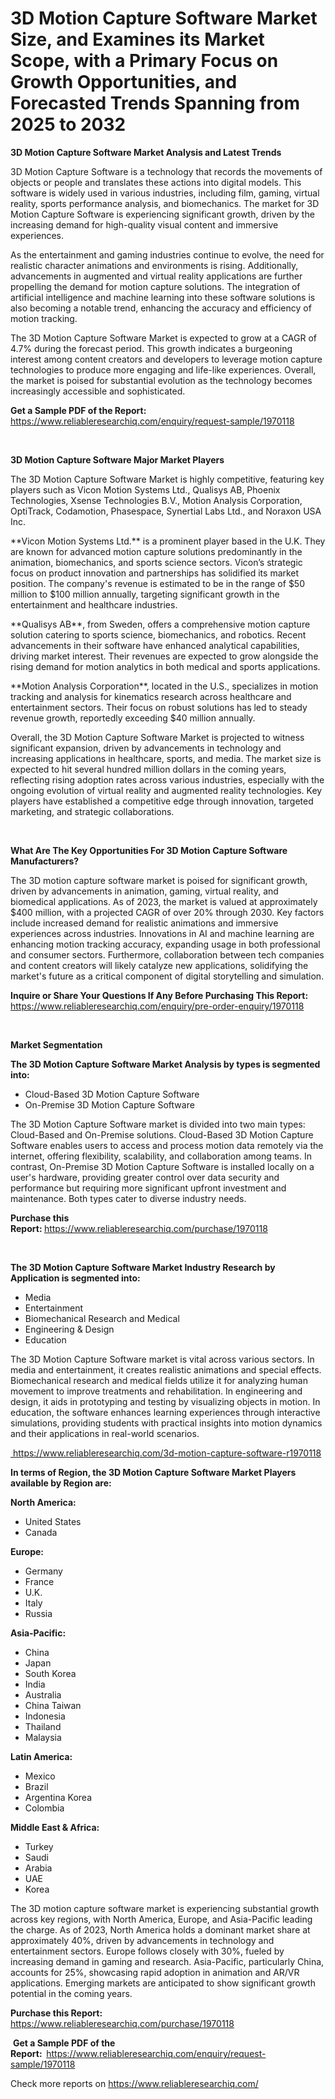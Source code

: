 <p><h1>3D Motion Capture Software Market Size, and Examines its Market Scope, with a Primary Focus on Growth Opportunities, and Forecasted Trends Spanning from 2025 to 2032</h1></p><p><strong>3D Motion Capture Software Market Analysis and Latest Trends</strong></p>
<p><p>3D Motion Capture Software is a technology that records the movements of objects or people and translates these actions into digital models. This software is widely used in various industries, including film, gaming, virtual reality, sports performance analysis, and biomechanics. The market for 3D Motion Capture Software is experiencing significant growth, driven by the increasing demand for high-quality visual content and immersive experiences.</p><p>As the entertainment and gaming industries continue to evolve, the need for realistic character animations and environments is rising. Additionally, advancements in augmented and virtual reality applications are further propelling the demand for motion capture solutions. The integration of artificial intelligence and machine learning into these software solutions is also becoming a notable trend, enhancing the accuracy and efficiency of motion tracking.</p><p>The 3D Motion Capture Software Market is expected to grow at a CAGR of 4.7% during the forecast period. This growth indicates a burgeoning interest among content creators and developers to leverage motion capture technologies to produce more engaging and life-like experiences. Overall, the market is poised for substantial evolution as the technology becomes increasingly accessible and sophisticated.</p></p>
<p><strong>Get a Sample PDF of the Report:&nbsp;</strong> <a href="https://www.reliableresearchiq.com/enquiry/request-sample/1970118?utm_campaign=3171&utm_medium=2&utm_source=Github&utm_content=ia&utm_term=11032025&utm_id=3d-motion-capture-software">https://www.reliableresearchiq.com/enquiry/request-sample/1970118</a></p>
<p>&nbsp;</p>
<p><strong>3D Motion Capture Software Major Market Players</strong></p>
<p><p>The 3D Motion Capture Software Market is highly competitive, featuring key players such as Vicon Motion Systems Ltd., Qualisys AB, Phoenix Technologies, Xsense Technologies B.V., Motion Analysis Corporation, OptiTrack, Codamotion, Phasespace, Synertial Labs Ltd., and Noraxon USA Inc. </p><p>**Vicon Motion Systems Ltd.** is a prominent player based in the U.K. They are known for advanced motion capture solutions predominantly in the animation, biomechanics, and sports science sectors. Vicon’s strategic focus on product innovation and partnerships has solidified its market position. The company's revenue is estimated to be in the range of $50 million to $100 million annually, targeting significant growth in the entertainment and healthcare industries.</p><p>**Qualisys AB**, from Sweden, offers a comprehensive motion capture solution catering to sports science, biomechanics, and robotics. Recent advancements in their software have enhanced analytical capabilities, driving market interest. Their revenues are expected to grow alongside the rising demand for motion analytics in both medical and sports applications.</p><p>**Motion Analysis Corporation**, located in the U.S., specializes in motion tracking and analysis for kinematics research across healthcare and entertainment sectors. Their focus on robust solutions has led to steady revenue growth, reportedly exceeding $40 million annually.</p><p>Overall, the 3D Motion Capture Software Market is projected to witness significant expansion, driven by advancements in technology and increasing applications in healthcare, sports, and media. The market size is expected to hit several hundred million dollars in the coming years, reflecting rising adoption rates across various industries, especially with the ongoing evolution of virtual reality and augmented reality technologies. Key players have established a competitive edge through innovation, targeted marketing, and strategic collaborations.</p></p>
<p>&nbsp;</p>
<p><strong>What Are The Key Opportunities For 3D Motion Capture Software Manufacturers?</strong></p>
<p><p>The 3D motion capture software market is poised for significant growth, driven by advancements in animation, gaming, virtual reality, and biomedical applications. As of 2023, the market is valued at approximately $400 million, with a projected CAGR of over 20% through 2030. Key factors include increased demand for realistic animations and immersive experiences across industries. Innovations in AI and machine learning are enhancing motion tracking accuracy, expanding usage in both professional and consumer sectors. Furthermore, collaboration between tech companies and content creators will likely catalyze new applications, solidifying the market's future as a critical component of digital storytelling and simulation.</p></p>
<p><strong>Inquire or Share Your Questions If Any Before Purchasing This Report:</strong> <a href="https://www.reliableresearchiq.com/enquiry/pre-order-enquiry/1970118?utm_campaign=3171&utm_medium=2&utm_source=Github&utm_content=ia&utm_term=11032025&utm_id=3d-motion-capture-software">https://www.reliableresearchiq.com/enquiry/pre-order-enquiry/1970118</a></p>
<p>&nbsp;</p>
<p><strong>Market Segmentation</strong></p>
<p><strong>The 3D Motion Capture Software Market Analysis by types is segmented into:</strong></p>
<p><ul><li>Cloud-Based 3D Motion Capture Software</li><li>On-Premise 3D Motion Capture Software</li></ul></p>
<p><p>The 3D Motion Capture Software market is divided into two main types: Cloud-Based and On-Premise solutions. Cloud-Based 3D Motion Capture Software enables users to access and process motion data remotely via the internet, offering flexibility, scalability, and collaboration among teams. In contrast, On-Premise 3D Motion Capture Software is installed locally on a user's hardware, providing greater control over data security and performance but requiring more significant upfront investment and maintenance. Both types cater to diverse industry needs.</p></p>
<p><strong>Purchase this Report:&nbsp;</strong><a href="https://www.reliableresearchiq.com/purchase/1970118?utm_campaign=3171&utm_medium=2&utm_source=Github&utm_content=ia&utm_term=11032025&utm_id=3d-motion-capture-software">https://www.reliableresearchiq.com/purchase/1970118</a></p>
<p>&nbsp;</p>
<p><strong>The 3D Motion Capture Software Market Industry Research by Application is segmented into:</strong></p>
<p><ul><li>Media</li><li>Entertainment</li><li>Biomechanical Research and Medical</li><li>Engineering & Design</li><li>Education</li></ul></p>
<p><p>The 3D Motion Capture Software market is vital across various sectors. In media and entertainment, it creates realistic animations and special effects. Biomechanical research and medical fields utilize it for analyzing human movement to improve treatments and rehabilitation. In engineering and design, it aids in prototyping and testing by visualizing objects in motion. In education, the software enhances learning experiences through interactive simulations, providing students with practical insights into motion dynamics and their applications in real-world scenarios.</p></p>
<p><a href="https://www.reliableresearchiq.com/3d-motion-capture-software-r1970118?utm_campaign=3171&utm_medium=2&utm_source=Github&utm_content=ia&utm_term=11032025&utm_id=3d-motion-capture-software">&nbsp;https://www.reliableresearchiq.com/3d-motion-capture-software-r1970118</a></p>
<p><strong>In terms of Region, the 3D Motion Capture Software Market Players available by Region are:</strong></p>
<p>
    <p> <strong> North America: </strong>
        <ul>
            <li>United States</li>
            <li>Canada</li>
        </ul>
        </p> 
    <p> <strong> Europe: </strong>
        <ul>
            <li>Germany</li>
            <li>France</li>
            <li>U.K.</li>
            <li>Italy</li>
            <li>Russia</li>
        </ul>
        </p> 
    <p> <strong> Asia-Pacific: </strong>
        <ul>
            <li>China</li>
            <li>Japan</li>
            <li>South Korea</li>
            <li>India</li>
            <li>Australia</li>
            <li>China Taiwan</li>
            <li>Indonesia</li>
            <li>Thailand</li>
            <li>Malaysia</li>
        </ul>
        </p> 
    <p> <strong> Latin America: </strong>
        <ul>
            <li>Mexico</li>
            <li>Brazil</li>
            <li>Argentina Korea</li>
            <li>Colombia</li>
        </ul>
        </p> 
    <p> <strong> Middle East & Africa: </strong>
        <ul>
            <li>Turkey</li>
            <li>Saudi</li>
            <li>Arabia</li>
            <li>UAE</li>
            <li>Korea</li>
        </ul>
    </p>
    </p>
<p><p>The 3D motion capture software market is experiencing substantial growth across key regions, with North America, Europe, and Asia-Pacific leading the charge. As of 2023, North America holds a dominant market share at approximately 40%, driven by advancements in technology and entertainment sectors. Europe follows closely with 30%, fueled by increasing demand in gaming and research. Asia-Pacific, particularly China, accounts for 25%, showcasing rapid adoption in animation and AR/VR applications. Emerging markets are anticipated to show significant growth potential in the coming years.</p></p>
<p><strong>Purchase this Report: </strong><a href="https://www.reliableresearchiq.com/purchase/1970118?utm_campaign=3171&utm_medium=2&utm_source=Github&utm_content=ia&utm_term=11032025&utm_id=3d-motion-capture-software">https://www.reliableresearchiq.com/purchase/1970118</a></p>
<p>&nbsp;<strong>Get a Sample PDF of the Report:&nbsp;&nbsp;</strong><a href="https://www.reliableresearchiq.com/enquiry/request-sample/1970118?utm_campaign=3171&utm_medium=2&utm_source=Github&utm_content=ia&utm_term=11032025&utm_id=3d-motion-capture-software">https://www.reliableresearchiq.com/enquiry/request-sample/1970118</a></p>
<p><strong></strong></p>
<p>Check more reports on <a href="https://www.reliableresearchiq.com/?utm_campaign=3171&utm_medium=2&utm_source=Github&utm_content=ia&utm_term=11032025&utm_id=3d-motion-capture-software">https://www.reliableresearchiq.com/</a></p>
